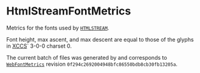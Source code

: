 # HtmlStreamFontMetrics

Metrics for the fonts used by [`HTMLSTREAM`](https://github.com/hjellinek/HtmlStream).

Font height, max ascent, and max descent are equal to those of the glyphs in [XCCS](https://en.wikipedia.org/wiki/Xerox_Character_Code_Standard)`
3-0-0 charset 0.

The current batch of files was generated by and corresponds to [`WebFontMetrics`](https://github.com/hjellinek/WebFontMetrics) revision  `0f294c2692004948bfc86550bdb8cb30fb13205a`.
